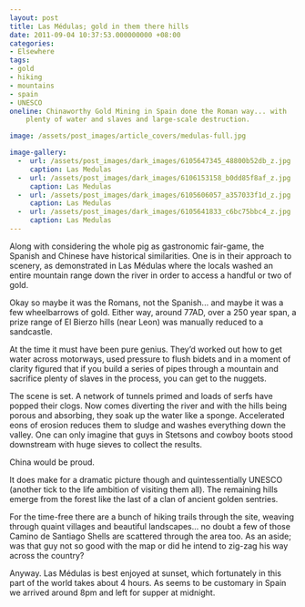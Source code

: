 ```yaml
---
layout: post
title: Las Médulas; gold in them there hills
date: 2011-09-04 10:37:53.000000000 +08:00
categories:
- Elsewhere
tags:
- gold
- hiking
- mountains
- spain
- UNESCO
oneline: Chinaworthy Gold Mining in Spain done the Roman way... with
    plenty of water and slaves and large-scale destruction.

image: /assets/post_images/article_covers/medulas-full.jpg

image-gallery:
  -  url: /assets/post_images/dark_images/6105647345_48800b52db_z.jpg
     caption: Las Medulas
  -  url: /assets/post_images/dark_images/6106153158_b0dd85f8af_z.jpg
     caption: Las Medulas
  -  url: /assets/post_images/dark_images/6105606057_a357033f1d_z.jpg
     caption: Las Medulas
  -  url: /assets/post_images/dark_images/6105641833_c6bc75bbc4_z.jpg
     caption: Las Medulas
---
```

Along with considering the whole pig as gastronomic fair-game, the Spanish and Chinese have historical similarities. One is in their approach to scenery, as demonstrated in Las Médulas where the locals washed an entire mountain range down the river in order to access a handful or two of gold.

Okay so maybe it was the Romans, not the Spanish... and maybe it was a few wheelbarrows of gold. Either way, around 77AD, over a 250 year span, a prize range of El Bierzo hills (near Leon) was manually reduced to a sandcastle.

At the time it must have been pure genius. They’d worked out how to get water across motorways, used pressure to flush bidets and in a moment of clarity figured that if you build a series of pipes through a mountain and sacrifice plenty of slaves in the process, you can get to the nuggets.

The scene is set. A network of tunnels primed and loads of serfs have popped their clogs. Now comes diverting the river and with the hills being porous and absorbing, they soak up the water like a sponge.  Accelerated eons of erosion reduces them to sludge and washes everything down the valley. One can only imagine that guys in Stetsons and cowboy boots stood downstream with huge sieves to collect the results.

China would be proud.

It does make for a dramatic picture though and quintessentially UNESCO (another tick to the life ambition of visiting them all). The remaining hills emerge from the forest like the last of a clan of ancient golden sentries. 

For the time-free there are a bunch of hiking trails through the site, weaving through quaint villages and beautiful landscapes... no doubt a few of those Camino de Santiago Shells are scattered through the area too. As an aside; was that guy not so good with the map or did he intend to zig-zag his way across the country?

Anyway. Las Médulas is best enjoyed at sunset, which fortunately in this part of the world takes about 4 hours. As seems to be customary in Spain we arrived around 8pm and left for supper at midnight.

